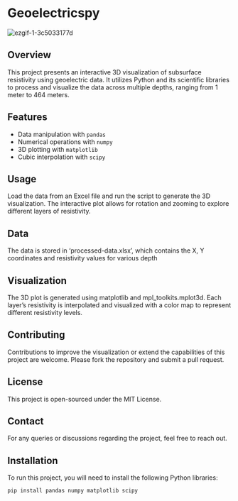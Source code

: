 # Geoelectricspy
![ezgif-1-3c5033177d](https://github.com/aradfarahani/Geoelectricspy/assets/90475349/9932c675-414d-449e-84cf-e7ba028f8d93)



## Overview
This project presents an interactive 3D visualization of subsurface resistivity using geoelectric data. It utilizes Python and its scientific libraries to process and visualize the data across multiple depths, ranging from 1 meter to 464 meters.

## Features
- Data manipulation with `pandas`
- Numerical operations with `numpy`
- 3D plotting with `matplotlib`
- Cubic interpolation with `scipy`
  
## Usage
Load the data from an Excel file and run the script to generate the 3D visualization. The interactive plot allows for rotation and zooming to explore different layers of resistivity.
## Data
The data is stored in ‘processed-data.xlsx’, which contains the X, Y coordinates and resistivity values for various depth
## Visualization
The 3D plot is generated using matplotlib and mpl_toolkits.mplot3d. Each layer’s resistivity is interpolated and visualized with a color map to represent different resistivity levels.
## Contributing
Contributions to improve the visualization or extend the capabilities of this project are welcome. Please fork the repository and submit a pull request.
## License
This project is open-sourced under the MIT License.
## Contact
For any queries or discussions regarding the project, feel free to reach out.

## Installation
To run this project, you will need to install the following Python libraries:
```bash
pip install pandas numpy matplotlib scipy
